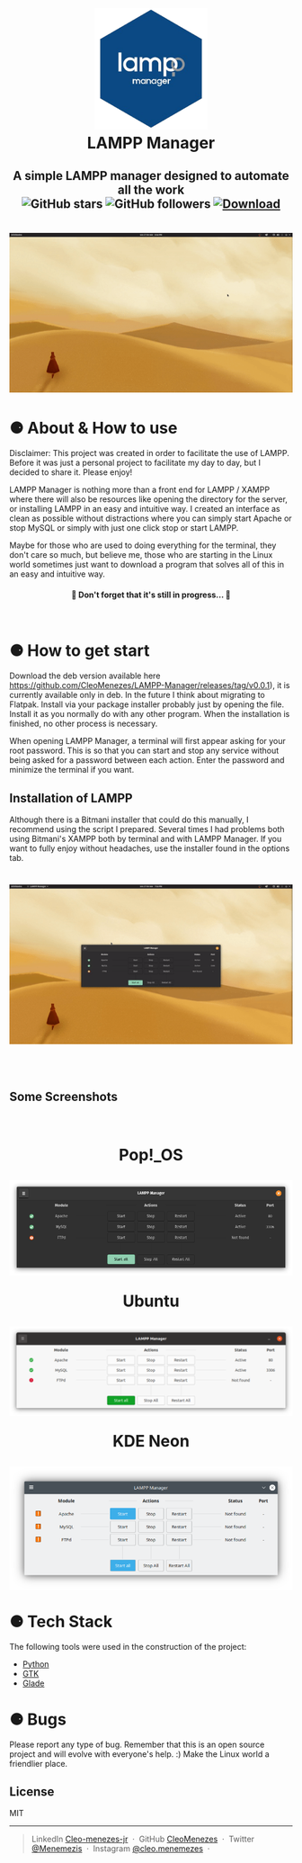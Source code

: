 
<h1 align="center">
  <br>
  <a><img src="Media/icon.png" alt="LAMPP Manager" width="200"></a>
  <br>
  LAMPP Manager
  <br>
</h1>



<h2 align="center" >
    A simple LAMPP manager designed to automate all the work <br>
    <img alt="GitHub stars" src="https://img.shields.io/github/stars/CleoMenezes/LAMPP-Manager?style=social">
    <img alt="GitHub followers" src="https://img.shields.io/github/followers/CleoMenezes?label=Follow%20me%20%3A%29&style=social">
    <a href="https://github.com/CleoMenezes/LAMPP-Manager/releases/tag/v0.0.2">
    <img src="https://img.shields.io/github/downloads/CleoMenezes/LAMPP-Manager/total"
        alt="Download" /></a>
</h2>
<h1 align="center">

![screenshot](Media/demo2.gif)

</h1>


# ⚈ About & How to use
Disclaimer: This project was created in order to facilitate the use of LAMPP. Before it was just a personal project to facilitate my day to day, but I decided to share it. Please enjoy!

<p>
LAMPP Manager is nothing more than a front end for LAMPP / XAMPP where there will also be resources like opening the directory for the server, or installing LAMPP in an easy and intuitive way. I created an interface as clean as possible without distractions where you can simply start Apache or stop MySQL or simply with just one click stop or start LAMPP.

Maybe for those who are used to doing everything for the terminal, they don't care so much, but believe me, those who are starting in the Linux world sometimes just want to download a program that solves all of this in an easy and intuitive way.
</p>

<h4 align="center"> 
	🚧  Don't forget that it's still in progress...  🚧
</h4> 

<br>

# ⚈ How to get start
<p>
Download the deb version available here <a href="#">https://github.com/CleoMenezes/LAMPP-Manager/releases/tag/v0.0.1</a>), it is currently available only in deb. In the future I think about migrating to Flatpak. Install via your package installer probably just by opening the file. Install it as you normally do with any other program.
When the installation is finished, no other process is necessary.

When opening LAMPP Manager, a terminal will first appear asking for your root password. This is so that you can start and stop any service without being asked for a password between each action. Enter the password and minimize the terminal if you want.

## Installation of LAMPP
Although there is a Bitmani installer that could do this manually, I recommend using the script I prepared.
Several times I had problems both using Bitmani's XAMPP both by terminal and with LAMPP Manager. If you want to fully enjoy without headaches, use the installer found in the options tab.<br>
<h1 align="center">

![screenshot](Media/install-demo.gif)

</h1>
</p>
<br>

## Some Screenshots

<br>
<h1 align="center">
  <p align="center">Pop!_OS</p>
  <img align="center" src="Media/scpop2.png"> <br>
  <p align="center">Ubuntu</p>
  <img align="center" src="Media/scut2.png"> <br>
  <p align="center">KDE Neon</p>
  <img align="center" src="Media/sckde2.png"> <br>
</h1>



# ⚈ Tech Stack

The following tools were used in the construction of the project:

- [Python](https://www.python.org/)
- [GTK](https://www.gtk.org/)
- [Glade](https://glade.gnome.org/)

<h1>⚈ Bugs</h1>
<p>
Please report any type of bug. Remember that this is an open source project and will evolve with everyone's help. :)
Make the Linux world a friendlier place.
</p>


## License

MIT

---

> LinkedIn [Cleo-menezes-jr](https://www.linkedin.com/in/cleo-menezes-jr/) &nbsp;&middot;&nbsp;
> GitHub [CleoMenezes](https://github.com/CleoMenezes) &nbsp;&middot;&nbsp;
> Twitter [@Menemezis](https://twitter.com/Menemezis) &nbsp;&middot;&nbsp;
> Instagram [@cleo.menemezes](https://www.instagram.com/cleo.menemezes/) &nbsp;&middot;&nbsp;
